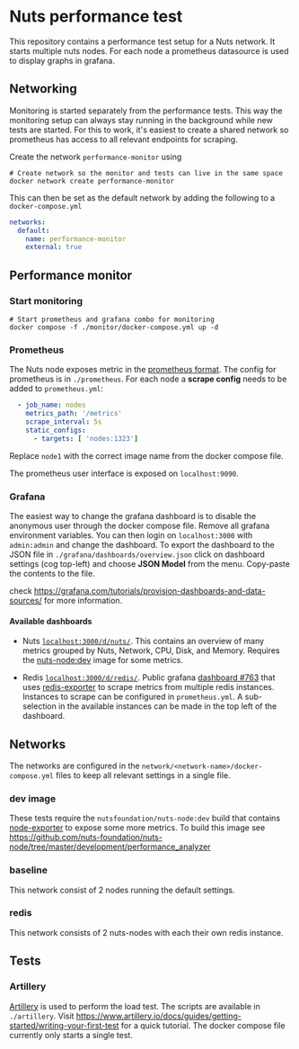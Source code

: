 # Nuts performance test

This repository contains a performance test setup for a Nuts network.
It starts multiple nuts nodes. 
For each node a prometheus datasource is used to display graphs in grafana.


## Networking

Monitoring is started separately from the performance tests.
This way the monitoring setup can always stay running in the background while new tests are started.
For this to work, it's easiest to create a shared network so prometheus has access to all relevant endpoints for scraping.


Create the network `performance-monitor` using
```shell
# Create network so the monitor and tests can live in the same space
docker network create performance-monitor
```

This can then be set as the default network by adding the following to a `docker-compose.yml`
```yaml
networks:
  default:
    name: performance-monitor
    external: true
```

## Performance monitor

### Start monitoring
```shell
# Start prometheus and grafana combo for monitoring
docker compose -f ./monitor/docker-compose.yml up -d
```

### Prometheus

The Nuts node exposes metric in the [prometheus format](https://nuts-node.readthedocs.io/en/latest/pages/deployment/monitoring.html#exported-metrics).
The config for prometheus is in `./prometheus`.
For each node a **scrape config** needs to be added to `prometheus.yml`:

```yaml
  - job_name: nodes
    metrics_path: '/metrics'
    scrape_interval: 5s
    static_configs:
      - targets: [ 'nodes:1323']
```

Replace `node1` with the correct image name from the docker compose file.

The prometheus user interface is exposed on `localhost:9090`.

### Grafana

The easiest way to change the grafana dashboard is to disable the anonymous user through the docker compose file.
Remove all grafana environment variables. 
You can then login on `localhost:3000` with `admin:admin` and change the dashboard.
To export the dashboard to the JSON file in `./grafana/dashboards/overview.json` click on dashboard settings (cog top-left) and choose **JSON Model** from the menu.
Copy-paste the contents to the file.

check https://grafana.com/tutorials/provision-dashboards-and-data-sources/ for more information.

#### Available dashboards
- Nuts [`localhost:3000/d/nuts/`](http://localhost:3000/d/nuts/). 
This contains an overview of many metrics grouped by Nuts, Network, CPU, Disk, and Memory.
Requires the [nuts-node:dev](#dev-image) image for some metrics.

- Redis [`localhost:3000/d/redis/`](http://localhost:3000/d/redis/).
Public grafana [dashboard #763](https://grafana.com/grafana/dashboards/763) that uses [redis-exporter](https://github.com/oliver006/redis_exporter) to scrape metrics from multiple redis instances. 
Instances to scrape can be configured in `prometheus.yml`. 
A sub-selection in the available instances can be made in the top left of the dashboard.

## Networks
The networks are configured in the `network/<network-name>/docker-compose.yml` files to keep all relevant settings in a single file.

### dev image

These tests require the `nutsfoundation/nuts-node:dev` build that contains [node-exporter](https://github.com/prometheus/node_exporter) to expose some more metrics.
To build this image see https://github.com/nuts-foundation/nuts-node/tree/master/development/performance_analyzer

### baseline

This network consist of 2 nodes running the default settings.

### redis

This network consists of 2 nuts-nodes with each their own redis instance.

## Tests

### Artillery

[Artillery](https://artillery.io) is used to perform the load test.
The scripts are available in `./artillery`.
Visit https://www.artillery.io/docs/guides/getting-started/writing-your-first-test for a quick tutorial.
The docker compose file currently only starts a single test.

